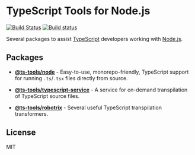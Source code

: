# TypeScript Tools for Node.js
[![Build Status](https://travis-ci.com/AviVahl/ts-tools.svg?branch=master)](https://travis-ci.com/AviVahl/ts-tools)
[![Build status](https://ci.appveyor.com/api/projects/status/b51n45ej72quqhk5/branch/master?svg=true)](https://ci.appveyor.com/project/AviVahl/ts-tools/branch/master)

Several packages to assist [TypeScript](https://www.typescriptlang.org/) developers working with [Node.js](https://nodejs.org/en/).

## Packages

- **[@ts-tools/node](https://github.com/AviVahl/ts-tools/tree/master/packages/node)** - Easy-to-use, monorepo-friendly, TypeScript support for running `.ts`/`.tsx` files directly from source.

- **[@ts-tools/typescript-service](https://github.com/AviVahl/ts-tools/tree/master/packages/typescript-service)** - A service for on-demand transpilation of TypeScript source files.

- **[@ts-tools/robotrix](https://github.com/AviVahl/ts-tools/tree/master/packages/robotrix)** - Several useful TypeScript transpilation transformers.

## License

MIT
